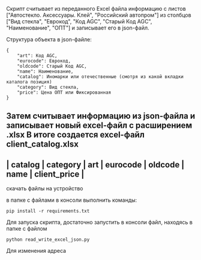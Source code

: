Скрипт считывает из переданного Excel файла информацию с листов ["Автостекло. Аксессуары. Клей", "Российский автопром"]
из столбцов ["Вид стекла", "Еврокод", "Код AGC", "Старый Код AGC", "Наименование", "ОПТ"] и записывает его в json-файл.

Структура объекта в json-файле:

    {
        "art": Код AGC,
        "eurocode": Еврокод,
        "oldcode": Старый Код AGC,
        "name": Наименование,
        "catalog": Иномарки или отечественные (смотря из какой вкладки каталога позиция)
        "category": Вид стекла,
        "price": Цена ОПТ или Фиксированная
    }

Затем считывает информацию из json-файла и записывает новый excel-файл с расширением .xlsx 
В итоге создается excel-файл client_catalog.xlsx
-----------------------------------------------------------------------
| catalog | category | art | eurocode | oldcode | name | client_price |
-----------------------------------------------------------------------

скачать файлы на устройство

в папке с файлами в консоли выполнить команды:

    pip install -r requirements.txt

Для запуска скрипта, достаточно запустить в консоли файл, находясь в папке с файлом

    python read_write_excel_json.py

Для изменения адреса 
